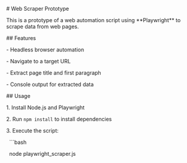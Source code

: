 \# Web Scraper Prototype



This is a prototype of a web automation script using \*\*Playwright\*\* to scrape data from web pages.



\## Features

\- Headless browser automation

\- Navigate to a target URL

\- Extract page title and first paragraph

\- Console output for extracted data



\## Usage

1\. Install Node.js and Playwright

2\. Run `npm install` to install dependencies

3\. Execute the script:

&nbsp;  ```bash

&nbsp;  node playwright\_scraper.js



